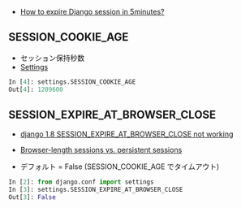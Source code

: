 - [How to expire Django session in 5minutes?](http://stackoverflow.com/questions/14830669/how-to-expire-django-session-in-5minutes)


## SESSION_COOKIE_AGE

- セッション保持秒数
- [Settings](https://docs.djangoproject.com/en/1.9/ref/settings/#std:setting-SESSION_COOKIE_AGE)

~~~py
In [4]: settings.SESSION_COOKIE_AGE
Out[4]: 1209600
~~~

## SESSION_EXPIRE_AT_BROWSER_CLOSE

- [django 1.8 SESSION_EXPIRE_AT_BROWSER_CLOSE not working](http://stackoverflow.com/questions/30093624/django-1-8-session-expire-at-browser-close-not-working)
- [Browser-length sessions vs. persistent sessions](https://docs.djangoproject.com/en/1.9/topics/http/sessions/#browser-length-sessions-vs-persistent-sessions)


- デフォルト = False (SESSION_COOKIE_AGE でタイムアウト)

~~~py
In [2]: from django.conf import settings
In [3]: settings.SESSION_EXPIRE_AT_BROWSER_CLOSE
Out[3]: False
~~~
